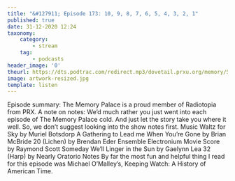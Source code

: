 ```yaml
---
title: "&#127911; Episode 173: 10, 9, 8, 7, 6, 5, 4, 3, 2, 1"
published: true
date: 31-12-2020 12:24
taxonomy:
    category:
        - stream
    tag:
        - podcasts
header_image: '0'
theurl: https://dts.podtrac.com/redirect.mp3/dovetail.prxu.org/memory/59b1faac-85cd-44de-9386-496bada56954/thememorypalace.mp3
image: artwork-resized.jpg
template: listen
--- 
```

Episode summary: The Memory Palace is a proud member of Radiotopia from PRX. A note on notes: We’d much rather you just went into each episode of The Memory Palace cold. And just let the story take you where it well. So, we don’t suggest looking into the show notes first. Music Waltz for Sky by Muriel Botsdorp A Gathering to Lead me When You’re Gone by Brian McBride 20 (Lichen) by Brendan Eder Ensemble Electronium Movie Score by Raymond Scott Someday We’ll Linger in the Sun by Gaelynn Lea 32 (Harp) by Nearly Oratorio Notes By far the most fun and helpful thing I read for this episode was Michael O’Malley’s, Keeping Watch: A History of American Time. ﻿
